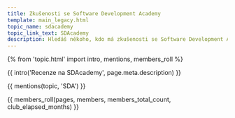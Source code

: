 ```yaml
---
title: Zkušenosti se Software Development Academy
template: main_legacy.html
topic_name: sdacademy
topic_link_text: SDAcademy
description: Hledáš někoho, kdo má zkušenosti se Software Development Academy? Vyplatí se jejich kurzy?
---
```

{% from 'topic.html' import intro, mentions, members_roll %}

{{ intro('Recenze na SDAcademy', page.meta.description) }}

{{ mentions(topic, 'SDA') }}

{{ members_roll(pages, members, members_total_count, club_elapsed_months) }}
